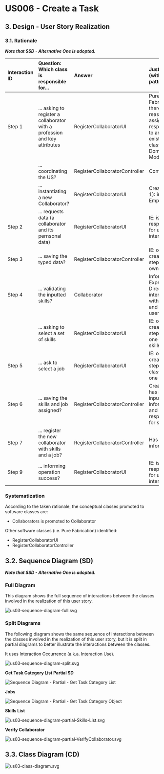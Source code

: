 # US006 - Create a Task 

## 3. Design - User Story Realization 

### 3.1. Rationale

_**Note that SSD - Alternative One is adopted.**_

| Interaction ID | Question: Which class is responsible for...                               | Answer                                                            | Justification (with patterns)                                                                                 |
|:---------------|:--------------------------------------------------------------------------|:------------------------------------------------------------------|:--------------------------------------------------------------------------------------------------------------|
| Step 1  		     | 	... asking to register a collaborator with a profession and key attributes| RegisterCollaboratorUI                                            | Pure Fabrication: there is no reason to assign this responsibility to any existing class in the Domain Model. |
|                | 	... coordinating the US?                                                 | RegisterCollaboratorController                                    | Controller                                                                                                    |
| 			  		        | 	... instantiating a new Collaborator?                                    | RegisterCollaboratorUI                                            | Creator (Rule 1): in the DM Employees.                                                                        |
| Step 2  		     | 		... requests data (a collaborator and its pernsonal data)					          | RegisterCollaboratorUI                                            | IE: is responsible for user interactions.                                                                     |
| Step 3  		     | 	... saving the typed data?                                               | RegisterCollaboratorController                                    | IE: object created in step 1 has its own data.                                                                |
| Step 4  		     | 	... validating the inputted skills?                                      | Collaborator                                                      | Information Expert - Directly interacts with the user and validates user inputs.                              |
|                | ... asking to select a set of skills                                      | RegisterCollaboratorUI                                            | IE: object created in step 1 has one or more skills.                                                          |
| Step 5         | ... ask to select a job                                                   | RegisterCollaboratorUI                                            | IE: object created in step 1 is classified in one Job.                                                        |
| Step 6	        | 	... saving the skills and job assigned?                                  | RegisterCollaboratorController                                    | Creator - has all inputted information and is responsible for saving it.                                      |
| Step 7 		      | 			... register the new collaborator with skills and a job?				           | RegisterCollaboratorController                                    | Has all information                                                                                           |              
| Step 9  		     | 	... informing operation success?                                         | RegisterCollaboratorUI                                            | IE: is responsible for user interactions.                                                                     | 

### Systematization ##

According to the taken rationale, the conceptual classes promoted to software classes are: 

* Collaborators is promoted to Collaborator

Other software classes (i.e. Pure Fabrication) identified: 

* RegisterCollaboratorUI  
* RegisterCollaboratorController


## 3.2. Sequence Diagram (SD)

_**Note that SSD - Alternative One is adopted.**_

### Full Diagram

This diagram shows the full sequence of interactions between the classes involved in the realization of this user story.

![us03-sequence-diagram-full.svg](svg%2Fus03-sequence-diagram-full.svg)

### Split Diagrams

The following diagram shows the same sequence of interactions between the classes involved in the realization of this user story, but it is split in partial diagrams to better illustrate the interactions between the classes.

It uses Interaction Occurrence (a.k.a. Interaction Use).

![us03-sequence-diagram-split.svg](svg%2Fus03-sequence-diagram-split.svg)

**Get Task Category List Partial SD**

![Sequence Diagram - Partial - Get Task Category List](svg/us006-sequence-diagram-partial-get-task-category-list.svg)

**Jobs**

![Sequence Diagram - Partial - Get Task Category Object](svg/us006-sequence-diagram-partial-get-task-category.svg)

**Skills List**

![us03-sequence-diagram-partial-Skills-List.svg](svg%2Fus03-sequence-diagram-partial-Skills-List.svg)

**Verify Collaborator**

![us03-sequence-diagram-partial-VerifyCollaborator.svg](svg%2Fus03-sequence-diagram-partial-VerifyCollaborator.svg)

## 3.3. Class Diagram (CD)

![us03-class-diagram.svg](svg%2Fus03-class-diagram.svg)